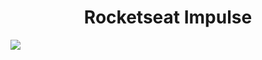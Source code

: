 <h1 align="center">Rocketseat Impulse</h1>
<img src="https://i.imgur.com/rEjYRkH.png" align="center"/>